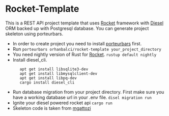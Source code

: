 # Rocket-Template

This is a REST API project template that uses [Rocket](https://github.com/SergioBenitez/Rocket) framework with [Diesel](https://github.com/diesel-rs/diesel) ORM backed up with Postgresql database. You can generate project skeleton using  porteurbars.

- In order to create project you need to install [porteurbars](https://github.com/softprops/porteurbars) first.
- Run 
 ```porteurbars orhanbalci/rocket-template your_project_directory```
- You need nightly version of Rust for [Rocket](https://github.com/SergioBenitez/Rocket).
 ```rustup default nightly```
- Install diesel_cli.
  ```
     apt get install libsqlite3-dev
     apt get install libmysqlclient-dev
     apt get install libpq-dev
     cargo install diesel_cli
  ```
- Run database migration from your project directory. First make sure you have a working database url in your .env file.
    ```disel migration run```
- Ignite your diesel powered rocket api 
    ```cargo run```
- Skeleton code is taken from [mgattozi](https://github.com/mgattozzi/mgattozzi)

